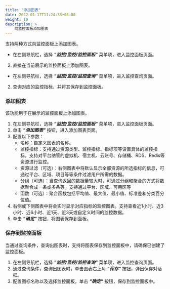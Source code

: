```yaml
---
title: "添加图表"
date: 2022-01-17T11:24:33+08:00
weight: 10
description: >
    向监控面板添加图表
---
```


支持两种方式向监控面板上添加图表。

- 在左侧导航栏，选择 **_"监控/监控/监控面板"_** 菜单项，进入监控面板页面。
2. 直接在当前展示的监控面板上添加图表。
- 在左侧导航栏，选择 **_"监控/监控/监控查询"_** 菜单项，进入监控查询页面。
2. 查询对应的监控指标，并将其保存到监控面板。


### 添加图表

该功能用于在展示的监控面板上添加图表。

1. 在左侧导航栏，选择 **_"监控/监控/监控面板"_** 菜单项，进入监控面板页面。
2. 单击 **_"添加图表"_** 按钮，进入添加图表页面。
2. 配置以下参数：
    - 名称：自定义图表的名称。
    - 监控指标：支持通过资源类型、监控指标、指标项等设置具体的监控指标，支持对平台纳管的虚拟机、宿主机、云账号、存储桶、RDS、Redis等资源进行监控。
    - 资源过滤（可选）：右侧图表中将默认显示全部资源的所选指标的信息，可通过平台、区域、项目等等条件过滤用户所需的数据。
    - 分组（可选）：当查询返回的数据量较大时，可通过分组和聚合的方式将数据聚合成一条或多条等。支持通过平台、区域、可用区等
    - 函数（可选）：聚合函数包括平均值、最大值、最小值、标准差和分类百分位值。  
3. 右侧或下侧图表中将会实时显示对应指标的监控图表。支持查看近1小时、近3小时、近6小时、近1天、近3天或自定义时间的监控数据。
4. 单击 **_"确定"_** 按钮，将图表保存到面板。

### 保存到监控面板

当通过查询条件，查询出图表时，支持将图表保存到监控面板中，请确保已创建了监控面板。

1. 在左侧导航栏，选择 **_"监控/监控/监控查询"_** 菜单项，进入监控查询页面。
2. 通过查询条件，查询出图表时，单击图表右上角 **_"保存"_** 按钮，弹出保存对话框。
2. 配置图标名称以及选择监控面板，单击 **_"确定"_** 按钮，保存到监控面板中。